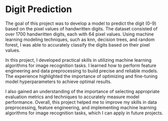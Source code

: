 # Digit Prediction
The goal of this project was to develop a model to predict the digit (0-9) based on the pixel values of handwritten digits. The dataset consisted of over 1700 handwritten digits, each with 64 pixel values. Using machine learning modeling techniques, such as knn, decision trees, and random forest, I was able to accurately classify the digits based on their pixel values.

In this project, I developed practical skills in utilizing machine learning algorithms for image recognition tasks. I learned how to perform feature engineering and data preprocessing to build precise and reliable models. The experience highlighted the importance of optimizing and fine-tuning model hyperparameters to achieve optimal results.

I also gained an understanding of the importance of selecting appropriate evaluation metrics and techniques to accurately measure model performance. Overall, this project helped me to improve my skills in data preprocessing, feature engineering, and implementing machine learning algorithms for image recognition tasks, which I can apply in future projects.
